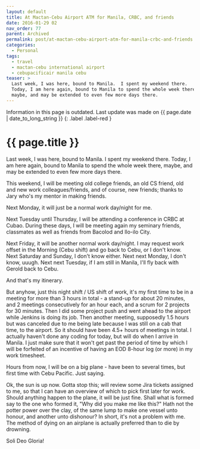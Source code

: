 ```yaml
---
layout: default
title: At Mactan-Cebu Airport ATM for Manila, CRBC, and friends
date: 2016-01-29 02
nav_order: 77
parent: Archived
permalink: post/at-mactan-cebu-airport-atm-for-manila-crbc-and-friends
categories:
  - Personal
tags:
  - travel
  - mactan-cebu international airport
  - cebupacificair manila cebu
teaser: >
  Last week, I was here, bound to Manila.  I spent my weekend there.
  Today, I am here again, bound to Manila to spend the whole week there,
  maybe, and may be extended to even few more days there.
---
```


Information in this page is outdated. Last update was made on {{ page.date | date_to_long_string }}
{: .label .label-red }

# {{ page.title }}

Last week, I was here, bound to Manila.  I spent my weekend there.  Today, I am here again, bound to Manila to spend the whole week there, maybe, and may be extended to even few more days there.

This weekend, I will be meeting old college friends, an old CS friend, old and new work colleagues/friends, and of course, new friends; thanks to Jary who's my mentor in making friends.

Next Monday, it will just be a normal work day/night for me.

Next Tuesday until Thursday, I will be attending a conference in CRBC at Cubao.  During these days, I will be meeting again my seminary friends, classmates as well as friends from Bacolod and Ilo-ilo City.

Next Friday, it will be another normal work day/night.  I may request work offset in the Morning (Cebu shift) and go back to Cebu, or I don't know.  Next Saturday and Sunday, I don't know either.  Next next Monday, I don't know, uuugh.  Next next Tuesday, if I am still in Manila, I'll fly back with Gerold back to Cebu.

And that's my itinerary.

But anyhow, just this night shift / US shift of work, it's my first time to be in a meeting for more than 3 hours in total - a stand-up for about 20 minutes, and 2 meetings consecutively for an hour each, and a scrum for 2 projects for 30 minutes.  Then I did some project push and went ahead to the airport while Jenkins is doing its job.  Then another meeting, supposedly 1.5 hours but was canceled due to me being late because I was still on a cab that time, to the airport.  So it should have been 4.5+ hours of meetings in total.  I actually haven't done any coding for today, but will do when I arrive in Manila.  I just make sure that it won't get past the period of time by which I will be forfeited of an incentive of having an EOD 8-hour log (or more) in my work timesheet.

Hours from now, I will be on a big plane - have been to several times, but first time with Cebu Pacific.  Just saying.

Ok, the sun is up now. Gotta stop this; will review some Jira tickets assigned to me, so that I can have an overview of which to pick first later for work.  Should anything happen to the plane, it will be just fine.  Shall what is formed say to the one who formed it, "Why did you make me like this?"  Hath not the potter power over the clay, of the same lump to make one vessel unto honour, and another unto dishonour?  In short, it's not a problem with me.  The method of dying on an airplane is actually preferred than to die by drowning.

Soli Deo Gloria!
